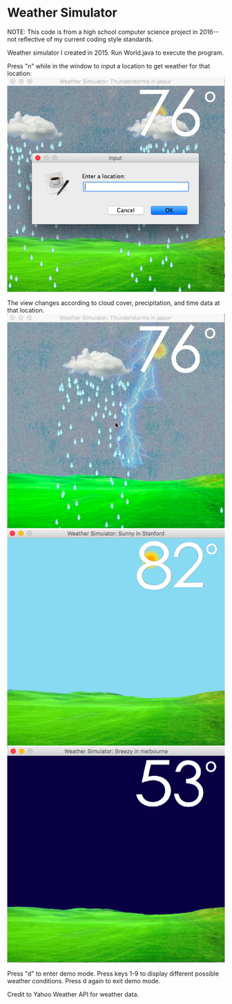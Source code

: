 # Weather Simulator

NOTE: This code is from a high school computer science project in 2016--not reflective of my current coding style standards.

Weather simulator I created in 2015. Run World.java to execute the program.

Press "n" while in the window to input a location to get weather for that location:
![input](demos/input.png)

The view changes according to cloud cover, precipitation, and time data at that location.
![thunderstorms](demos/thunderstorms.png)
![sunny](demos/sunny.png)
![night](demos/night.png)

Press "d" to enter demo mode. Press keys 1-9 to display different possible weather conditions. Press d again to exit demo mode.

Credit to Yahoo Weather API for weather data.
